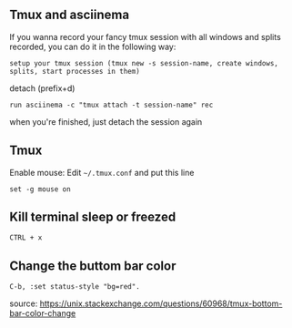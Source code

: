 ## Tmux and asciinema

If you wanna record your fancy tmux session with all windows and splits recorded, you can do it in the following way:

    setup your tmux session (tmux new -s session-name, create windows, splits, start processes in them)
    
detach (prefix+d)

    run asciinema -c "tmux attach -t session-name" rec 

when you're finished, just detach the session again



## Tmux

Enable mouse: Edit `~/.tmux.conf` and put this line

```
set -g mouse on
```

## Kill terminal sleep or freezed

``` 
CTRL + x 
```

## Change the buttom bar color

```
C-b, :set status-style "bg=red".
```
source: https://unix.stackexchange.com/questions/60968/tmux-bottom-bar-color-change
